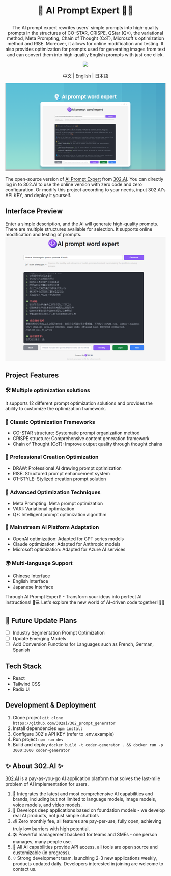 # <p align="center">🤖 AI Prompt Expert 🚀✨</p>

<p align="center">The AI prompt expert rewrites users' simple prompts into high-quality prompts in the structures of CO-STAR, CRISPE, QStar (Q*), the variational method, Meta Prompting, Chain of Thought (CoT), Microsoft's optimization method and RISE. Moreover, it allows for online modification and testing. It also provides optimization for prompts used for generating images from text and can convert them into high-quality English prompts with just one click.</p>

<p align="center"><a href="https://302.ai/en/tools/prompter/" target="blank"><img src="https://file.302ai.cn/gpt/imgs/github/302_badge.png" /></a></p >

<p align="center"><a href="README_zh.md">中文</a> | <a href="README.md">English</a> | <a href="README_ja.md">日本語</a></p>

![Interface Preview](docs/提示词专家en.png)

The open-source version of [AI Prompt Expert](https://302.ai/en/tools/prompter/) from [302.AI](https://302.ai).
You can directly log in to 302.AI to use the online version with zero code and zero configuration.
Or modify this project according to your needs, input 302.AI's API KEY, and deploy it yourself.

## Interface Preview
Enter a simple description, and the AI will generate high-quality prompts. There are multiple structures available for selection. It supports online modification and testing of prompts.
![Interface Preview](docs/提示专家英.png)


## Project Features
### 🛠️ Multiple optimization solutions
 It supports 12 different prompt optimization solutions and provides the ability to customize the optimization framework.
### 🎯 Classic Optimization Frameworks
- CO-STAR structure: Systematic prompt organization method
- CRISPE structure: Comprehensive content generation framework
- Chain of Thought (CoT): Improve output quality through thought chains
### 🎯 Professional Creation Optimization
- DRAW: Professional AI drawing prompt optimization
- RISE: Structured prompt enhancement system
- O1-STYLE: Stylized creation prompt solution
### 🎯 Advanced Optimization Techniques
- Meta Prompting: Meta prompt optimization
- VARI: Variational optimization
- Q*: Intelligent prompt optimization algorithm
### 🎯 Mainstream AI Platform Adaptation
- OpenAI optimization: Adapted for GPT series models
- Claude optimization: Adapted for Anthropic models
- Microsoft optimization: Adapted for Azure AI services
### 🌍 Multi-language Support
- Chinese Interface
- English Interface
- Japanese Interface


Through AI Prompt Expert! - Transform your ideas into perfect AI instructions! 🎉💻 Let's explore the new world of AI-driven code together! 🌟🚀

## 🚩 Future Update Plans 
- [ ] Industry Segmentation Prompt Optimization
- [ ] Update Emerging Models
- [ ] Add Conversion Functions for Languages such as French, German, Spanish

## Tech Stack
- React
- Tailwind CSS
- Radix UI

## Development & Deployment
1. Clone project `git clone https://github.com/302ai/302_prompt_generator`
2. Install dependencies `npm install`
3. Configure 302's API KEY (refer to .env.example)
4. Run project `npm run dev`
5. Build and deploy `docker build -t coder-generator . && docker run -p 3000:3000 coder-generator`


## ✨ About 302.AI ✨
[302.AI](https://302.ai/) is a pay-as-you-go AI application platform that solves the last-mile problem of AI implementation for users.
1. 🧠 Integrates the latest and most comprehensive AI capabilities and brands, including but not limited to language models, image models, voice models, and video models.
2. 🚀 Develops deep applications based on foundation models - we develop real AI products, not just simple chatbots
3. 💰 Zero monthly fee, all features are pay-per-use, fully open, achieving truly low barriers with high potential.
4. 🛠 Powerful management backend for teams and SMEs - one person manages, many people use.
5. 🔗 All AI capabilities provide API access, all tools are open source and customizable (in progress).
6. 💡 Strong development team, launching 2-3 new applications weekly, products updated daily. Developers interested in joining are welcome to contact us.
